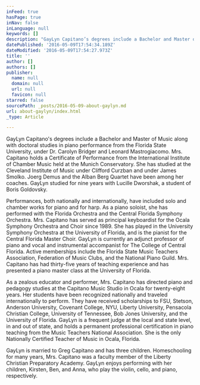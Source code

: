 ```yaml
---
inFeed: true
hasPage: true
inNav: false
inLanguage: null
keywords: []
description: "GayLyn Capitano’s degrees include a Bachelor and Master of Music along with doctoral studies in piano performance from the Florida State University, under Dr. Carolyn Bridger and Leonard Mastrogiacomo. Mrs. Capitano holds a Certificate of Performance from the International Institute of Chamber Music held at the Munich Conservatory. She has studied at the Cleveland Institute of Music under Clifford Curzban and under James Smolko. Joerg Demus and the Alban Berg Quartet have been among her coaches. GayLyn studied for nine years with Lucille Dworshak, a student\_ of Boris Goldovsky."
datePublished: '2016-05-09T17:54:34.189Z'
dateModified: '2016-05-09T17:54:27.973Z'
title: ''
author: []
authors: []
publisher:
  name: null
  domain: null
  url: null
  favicon: null
starred: false
sourcePath: _posts/2016-05-09-about-gaylyn.md
url: about-gaylyn/index.html
_type: Article

---
```

GayLyn Capitano's degrees include a Bachelor and Master of Music along with doctoral studies in piano performance from the Florida State University, under Dr. Carolyn Bridger and Leonard Mastrogiacomo. Mrs. Capitano holds a Certificate of Performance from the International Institute of Chamber Music held at the Munich Conservatory. She has studied at the Cleveland Institute of Music under Clifford Curzban and under James Smolko. Joerg Demus and the Alban Berg Quartet have been among her coaches. GayLyn studied for nine years with Lucille Dworshak, a student  of Boris Goldovsky.

Performances, both nationally and internationally, have included solo and chamber works for piano and for harp. As a piano soloist, she has performed with the Florida Orchestra and the Central Florida Symphony Orchestra. Mrs. Capitano has served as principal keyboardist for the Ocala Symphony Orchestra and Choir since 1989\. She has played in the University Symphony Orchestra at the University of Florida, and is the pianist for the Central Florida Master Choir. GayLyn is currently an adjunct professor of piano and vocal and instrumental accompanist for The College of Central Florida. Active memberships include the Florida State Music Teachers Association, Federation of Music Clubs, and the National Piano Guild. Mrs. Capitano has had thirty-five years of teaching experience and has presented a piano master class at the University of Florida. 

As a zealous educator and performer, Mrs. Capitano has directed piano and pedagogy studies at the Capitano Music Studio in Ocala for twenty-eight years. Her students have been recognized nationally and traveled internationally to perform. They have received scholarships to FSU, Stetson, Anderson University, Covenant College, NYU, Liberty University, Pensacola Christian College, University of Tennessee, Bob Jones University, and the University of Florida. GayLyn is a frequent judge at the local and state level, in and out of state, and holds a permanent professional certification in piano teaching from the Music Teachers National Association. She is the only Nationally Certified Teacher of Music in Ocala, Florida.

GayLyn is married to Greg Capitano and has three children. Homeschooling for many years, Mrs. Capitano was a faculty member of the Liberty Christian Preparatory Academy. GayLyn enjoys performing with her children, Kirsten, Ben, and Anna, who play the violin, cello, and piano, respectively.